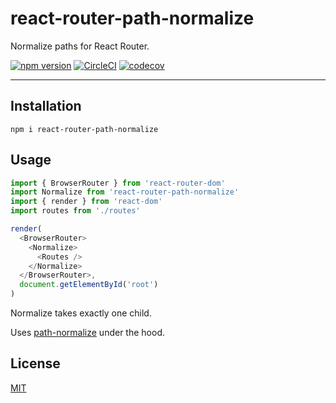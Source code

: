 # react-router-path-normalize

Normalize paths for React Router.

[![npm version](https://img.shields.io/npm/v/react-router-path-normalize.svg)](https://npm.im/react-router-path-normalize) [![CircleCI](https://circleci.com/gh/zacanger/react-router-path-normalize/tree/master.svg?style=svg)](https://circleci.com/gh/zacanger/react-router-path-normalize/tree/master) [![codecov](https://codecov.io/gh/zacanger/react-router-path-normalize/branch/master/graph/badge.svg)](https://codecov.io/gh/zacanger/react-router-path-normalize)

--------

## Installation

`npm i react-router-path-normalize`

## Usage

```javascript
import { BrowserRouter } from 'react-router-dom'
import Normalize from 'react-router-path-normalize'
import { render } from 'react-dom'
import routes from './routes'

render(
  <BrowserRouter>
    <Normalize>
      <Routes />
    </Normalize>
  </BrowserRouter>,
  document.getElementById('root')
)
```

Normalize takes exactly one child.

Uses [path-normalize](https://www.npmjs.com/package/path-normalize) under the
hood.

## License

[MIT](./LICENSE.md)
